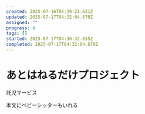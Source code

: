 ```yaml
---
created: 2025-07-16T05:29:21.631Z
updated: 2025-07-17T04:32:04.670Z
assigned: ""
progress: 0
tags: []
started: 2025-07-17T04:30:32.635Z
completed: 2025-07-17T04:32:04.670Z
---
```


# あとはねるだけプロジェクト

託児サービス

本文にベビーシッターもいれる
